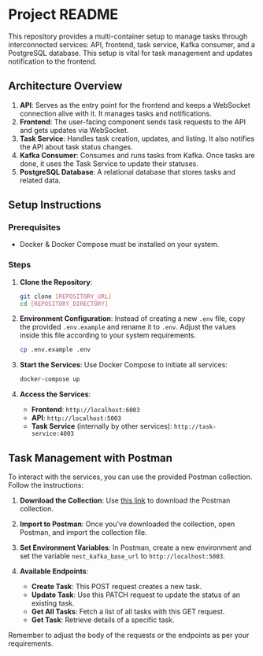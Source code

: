 # Project README

This repository provides a multi-container setup to manage tasks through interconnected services: API, frontend, task service, Kafka consumer, and a PostgreSQL database. This setup is vital for task management and updates notification to the frontend.

## Architecture Overview

1. **API**: Serves as the entry point for the frontend and keeps a WebSocket connection alive with it. It manages tasks and notifications.
2. **Frontend**: The user-facing component sends task requests to the API and gets updates via WebSocket.
3. **Task Service**: Handles task creation, updates, and listing. It also notifies the API about task status changes.
4. **Kafka Consumer**: Consumes and runs tasks from Kafka. Once tasks are done, it uses the Task Service to update their statuses.
5. **PostgreSQL Database**: A relational database that stores tasks and related data.

## Setup Instructions

### Prerequisites

- Docker & Docker Compose must be installed on your system.

### Steps

1. **Clone the Repository**:
   ```bash
   git clone [REPOSITORY_URL]
   cd [REPOSITORY_DIRECTORY]
   ```

2. **Environment Configuration**:
   Instead of creating a new `.env` file, copy the provided `.env.example` and rename it to `.env`. Adjust the values inside this file according to your system requirements.
   ```bash
   cp .env.example .env
   ```

3. **Start the Services**:
   Use Docker Compose to initiate all services:
   ```bash
   docker-compose up
   ```

4. **Access the Services**:
   - **Frontend**: `http://localhost:6003`
   - **API**: `http://localhost:5003`
   - **Task Service** (internally by other services): `http://task-service:4003`

## Task Management with Postman

To interact with the services, you can use the provided Postman collection. Follow the instructions:

1. **Download the Collection**: Use [this link](https://api.postman.com/collections/1633826-3b5cd25f-5835-422d-8924-736b3aa058a8?access_key=PMAT-01H7DFWHHZFJVG150DZKYNRN4V) to download the Postman collection.
  
2. **Import to Postman**: Once you've downloaded the collection, open Postman, and import the collection file.

3. **Set Environment Variables**: In Postman, create a new environment and set the variable `nest_kafka_base_url` to `http://localhost:5003`.

4. **Available Endpoints**:
   - **Create Task**: This POST request creates a new task. 
   - **Update Task**: Use this PATCH request to update the status of an existing task.
   - **Get All Tasks**: Fetch a list of all tasks with this GET request.
   - **Get Task**: Retrieve details of a specific task.

Remember to adjust the body of the requests or the endpoints as per your requirements.

